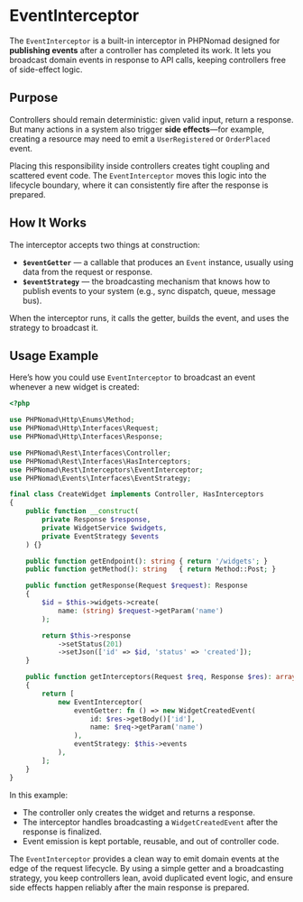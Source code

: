 # EventInterceptor

The `EventInterceptor` is a built-in interceptor in PHPNomad designed for **publishing events** after a controller has
completed its work. It lets you broadcast domain events in response to API calls, keeping controllers free of
side-effect logic.

## Purpose

Controllers should remain deterministic: given valid input, return a response. But many actions in a system also trigger
**side effects**—for example, creating a resource may need to emit a `UserRegistered` or `OrderPlaced` event.

Placing this responsibility inside controllers creates tight coupling and scattered event code. The `EventInterceptor`
moves this logic into the lifecycle boundary, where it can consistently fire after the response is prepared.

## How It Works

The interceptor accepts two things at construction:

* **`$eventGetter`** — a callable that produces an `Event` instance, usually using data from the request or response.
* **`$eventStrategy`** — the broadcasting mechanism that knows how to publish events to your system (e.g., sync
  dispatch, queue, message bus).

When the interceptor runs, it calls the getter, builds the event, and uses the strategy to broadcast it.

## Usage Example

Here’s how you could use `EventInterceptor` to broadcast an event whenever a new widget is created:

```php
<?php

use PHPNomad\Http\Enums\Method;
use PHPNomad\Http\Interfaces\Request;
use PHPNomad\Http\Interfaces\Response;

use PHPNomad\Rest\Interfaces\Controller;
use PHPNomad\Rest\Interfaces\HasInterceptors;
use PHPNomad\Rest\Interceptors\EventInterceptor;
use PHPNomad\Events\Interfaces\EventStrategy;

final class CreateWidget implements Controller, HasInterceptors
{
    public function __construct(
        private Response $response,
        private WidgetService $widgets,
        private EventStrategy $events
    ) {}

    public function getEndpoint(): string { return '/widgets'; }
    public function getMethod(): string   { return Method::Post; }

    public function getResponse(Request $request): Response
    {
        $id = $this->widgets->create(
            name: (string) $request->getParam('name')
        );

        return $this->response
            ->setStatus(201)
            ->setJson(['id' => $id, 'status' => 'created']);
    }

    public function getInterceptors(Request $req, Response $res): array
    {
        return [
            new EventInterceptor(
                eventGetter: fn () => new WidgetCreatedEvent(
                    id: $res->getBody()['id'],
                    name: $req->getParam('name')
                ),
                eventStrategy: $this->events
            ),
        ];
    }
}
```

In this example:

* The controller only creates the widget and returns a response.
* The interceptor handles broadcasting a `WidgetCreatedEvent` after the response is finalized.
* Event emission is kept portable, reusable, and out of controller code.

The `EventInterceptor` provides a clean way to emit domain events at the edge of the request lifecycle. By using a
simple getter and a broadcasting strategy, you keep controllers lean, avoid duplicated event logic, and ensure side
effects happen reliably after the main response is prepared.